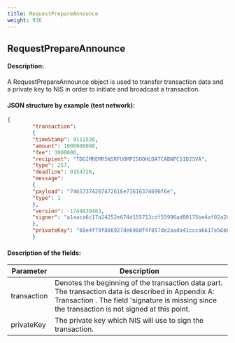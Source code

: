 ```yaml
---
title: RequestPrepareAnnounce
weight: 936
---
```


 
## RequestPrepareAnnounce 
#### Description: 
A RequestPrepareAnnounce object is used to transfer transaction data and a private key to NIS in order to initiate and broadcast a transaction.

 
#### JSON structure by example (test network): 
```json
{
        "transaction":
        {
        "timeStamp": 9111526,
        "amount": 1000000000,
        "fee": 3000000,
        "recipient": "TDGIMREMR5NSRFUOMPI5OOHLDATCABNPC5ID2SVA",
        "type": 257,
        "deadline": 9154726,
        "message":
        {
        "payload": "74657374207472616e73616374696f6e",
        "type": 1
        },
        "version": -1744830463,
        "signer": "a1aaca6c17a24252e674d155713cdf55996ad00175be4af02a20c67b59f9fe8a"
        },
        "privateKey": "68e4f79f886927de698df4f857de2aada41ccca6617e56bb0d61623b35b08cc0"
        }
``` 
#### Description of the fields: 

| Parameter | Description |
|------|------|
| transaction | Denotes the beginning of the transaction data part. The transaction data is described in Appendix A: Transaction . The field 'signature is missing since the transaction is not signed at this point.  |
| privateKey | The private key which NIS will use to sign the transaction. |

 
